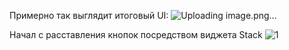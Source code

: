 Примерно так выглядит итоговый UI:
![Uploading image.png…]()

Начал с расставления кнопок посредством виджета Stack
![1](https://github.com/se0v/surf-flutter-study-jam-5/assets/70705474/c146c6a3-4a73-454b-8b41-f7b2bd79f64a)
